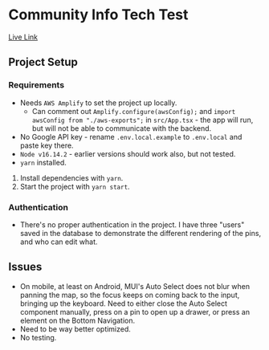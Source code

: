 # Community Info Tech Test

[Live Link](https://main.d39ctd52lifvh8.amplifyapp.com/)

## Project Setup

### Requirements

- Needs `AWS Amplify` to set the project up locally.
  - Can comment out `Amplify.configure(awsConfig);` and `import awsConfig from "./aws-exports";` in `src/App.tsx` - the app will run, but will not be able to communicate with the backend.
- No Google API key - rename `.env.local.example` to `.env.local` and paste key there.
- `Node v16.14.2` - earlier versions should work also, but not tested.
- `yarn` installed.

1. Install dependencies with `yarn`.
2. Start the project with `yarn start`.

### Authentication

- There's no proper authentication in the project. I have three "users" saved in the database to demonstrate the different rendering of the pins, and who can edit what.

## Issues

- On mobile, at least on Android, MUI's Auto Select does not blur when panning the map, so the focus keeps on coming back to the input, bringing up the keyboard. Need to either close the Auto Select component manually, press on a pin to open up a drawer, or press an element on the Bottom Navigation.
- Need to be way better optimized.
- No testing.
